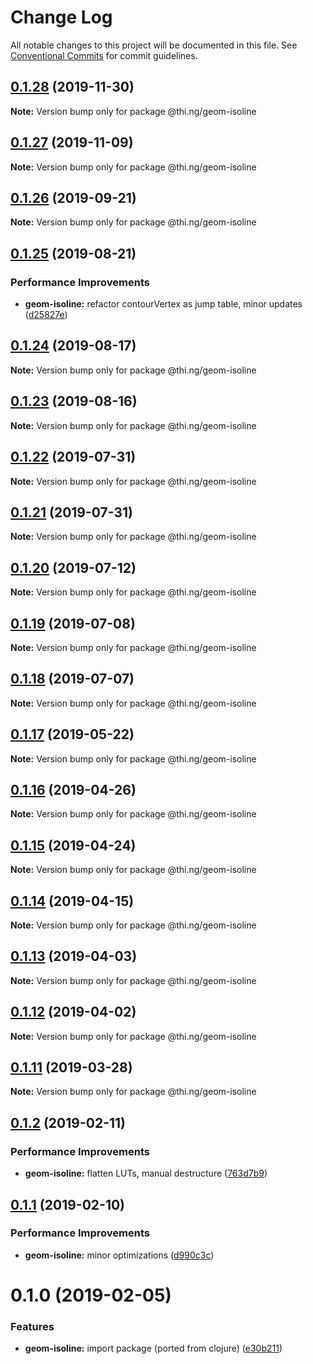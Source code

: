 # Change Log

All notable changes to this project will be documented in this file.
See [Conventional Commits](https://conventionalcommits.org) for commit guidelines.

## [0.1.28](https://github.com/thi-ng/umbrella/compare/@thi.ng/geom-isoline@0.1.27...@thi.ng/geom-isoline@0.1.28) (2019-11-30)

**Note:** Version bump only for package @thi.ng/geom-isoline





## [0.1.27](https://github.com/thi-ng/umbrella/compare/@thi.ng/geom-isoline@0.1.26...@thi.ng/geom-isoline@0.1.27) (2019-11-09)

**Note:** Version bump only for package @thi.ng/geom-isoline





## [0.1.26](https://github.com/thi-ng/umbrella/compare/@thi.ng/geom-isoline@0.1.25...@thi.ng/geom-isoline@0.1.26) (2019-09-21)

**Note:** Version bump only for package @thi.ng/geom-isoline





## [0.1.25](https://github.com/thi-ng/umbrella/compare/@thi.ng/geom-isoline@0.1.24...@thi.ng/geom-isoline@0.1.25) (2019-08-21)


### Performance Improvements

* **geom-isoline:** refactor contourVertex as jump table, minor updates ([d25827e](https://github.com/thi-ng/umbrella/commit/d25827e))





## [0.1.24](https://github.com/thi-ng/umbrella/compare/@thi.ng/geom-isoline@0.1.23...@thi.ng/geom-isoline@0.1.24) (2019-08-17)

**Note:** Version bump only for package @thi.ng/geom-isoline





## [0.1.23](https://github.com/thi-ng/umbrella/compare/@thi.ng/geom-isoline@0.1.22...@thi.ng/geom-isoline@0.1.23) (2019-08-16)

**Note:** Version bump only for package @thi.ng/geom-isoline





## [0.1.22](https://github.com/thi-ng/umbrella/compare/@thi.ng/geom-isoline@0.1.21...@thi.ng/geom-isoline@0.1.22) (2019-07-31)

**Note:** Version bump only for package @thi.ng/geom-isoline





## [0.1.21](https://github.com/thi-ng/umbrella/compare/@thi.ng/geom-isoline@0.1.20...@thi.ng/geom-isoline@0.1.21) (2019-07-31)

**Note:** Version bump only for package @thi.ng/geom-isoline





## [0.1.20](https://github.com/thi-ng/umbrella/compare/@thi.ng/geom-isoline@0.1.19...@thi.ng/geom-isoline@0.1.20) (2019-07-12)

**Note:** Version bump only for package @thi.ng/geom-isoline





## [0.1.19](https://github.com/thi-ng/umbrella/compare/@thi.ng/geom-isoline@0.1.18...@thi.ng/geom-isoline@0.1.19) (2019-07-08)

**Note:** Version bump only for package @thi.ng/geom-isoline





## [0.1.18](https://github.com/thi-ng/umbrella/compare/@thi.ng/geom-isoline@0.1.17...@thi.ng/geom-isoline@0.1.18) (2019-07-07)

**Note:** Version bump only for package @thi.ng/geom-isoline





## [0.1.17](https://github.com/thi-ng/umbrella/compare/@thi.ng/geom-isoline@0.1.16...@thi.ng/geom-isoline@0.1.17) (2019-05-22)

**Note:** Version bump only for package @thi.ng/geom-isoline





## [0.1.16](https://github.com/thi-ng/umbrella/compare/@thi.ng/geom-isoline@0.1.15...@thi.ng/geom-isoline@0.1.16) (2019-04-26)

**Note:** Version bump only for package @thi.ng/geom-isoline





## [0.1.15](https://github.com/thi-ng/umbrella/compare/@thi.ng/geom-isoline@0.1.14...@thi.ng/geom-isoline@0.1.15) (2019-04-24)

**Note:** Version bump only for package @thi.ng/geom-isoline





## [0.1.14](https://github.com/thi-ng/umbrella/compare/@thi.ng/geom-isoline@0.1.13...@thi.ng/geom-isoline@0.1.14) (2019-04-15)

**Note:** Version bump only for package @thi.ng/geom-isoline





## [0.1.13](https://github.com/thi-ng/umbrella/compare/@thi.ng/geom-isoline@0.1.12...@thi.ng/geom-isoline@0.1.13) (2019-04-03)

**Note:** Version bump only for package @thi.ng/geom-isoline





## [0.1.12](https://github.com/thi-ng/umbrella/compare/@thi.ng/geom-isoline@0.1.11...@thi.ng/geom-isoline@0.1.12) (2019-04-02)

**Note:** Version bump only for package @thi.ng/geom-isoline





## [0.1.11](https://github.com/thi-ng/umbrella/compare/@thi.ng/geom-isoline@0.1.10...@thi.ng/geom-isoline@0.1.11) (2019-03-28)

**Note:** Version bump only for package @thi.ng/geom-isoline







## [0.1.2](https://github.com/thi-ng/umbrella/compare/@thi.ng/geom-isoline@0.1.1...@thi.ng/geom-isoline@0.1.2) (2019-02-11)


### Performance Improvements

* **geom-isoline:** flatten LUTs, manual destructure ([763d7b9](https://github.com/thi-ng/umbrella/commit/763d7b9))



## [0.1.1](https://github.com/thi-ng/umbrella/compare/@thi.ng/geom-isoline@0.1.0...@thi.ng/geom-isoline@0.1.1) (2019-02-10)


### Performance Improvements

* **geom-isoline:** minor optimizations ([d990c3c](https://github.com/thi-ng/umbrella/commit/d990c3c))





# 0.1.0 (2019-02-05)


### Features

* **geom-isoline:** import package (ported from clojure) ([e30b211](https://github.com/thi-ng/umbrella/commit/e30b211))
